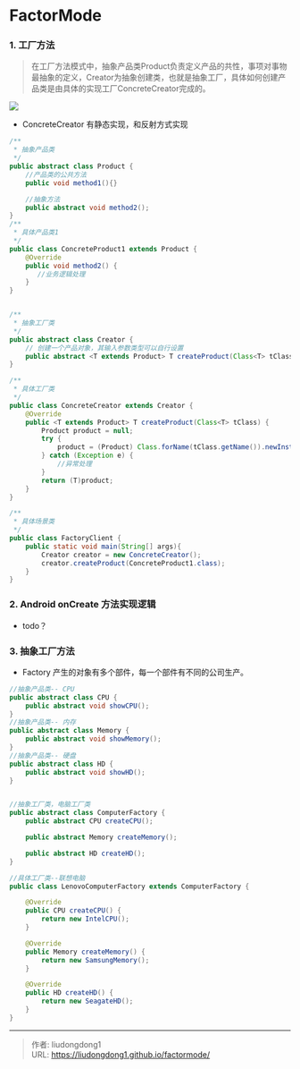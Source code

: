 # FactorMode


### 1. 工厂方法

> 在工厂方法模式中，抽象产品类Product负责定义产品的共性，事项对事物最抽象的定义，Creator为抽象创建类，也就是抽象工厂，具体如何创建产品类是由具体的实现工厂ConcreteCreator完成的。

![](https://gitee.com/github-25970295/blogimgv2022/raw/master/6eb8364ad8984f1bb01fa0b2e551e64dtplv-k3u1fbpfcp-zoom-in-crop-mark4536000.png)

- ConcreteCreator 有静态实现，和反射方式实现

```java
/**
 * 抽象产品类
 */
public abstract class Product {
    //产品类的公共方法
    public void method1(){}

    //抽象方法
    public abstract void method2();
}
/**
 * 具体产品类1
 */
public class ConcreteProduct1 extends Product {
    @Override
    public void method2() {
       //业务逻辑处理
    }
}


/**
 * 抽象工厂类
 */
public abstract class Creator {
    // 创建一个产品对象，其输入参数类型可以自行设置
    public abstract <T extends Product> T createProduct(Class<T> tClass) ;
}

/**
 * 具体工厂类
 */
public class ConcreteCreator extends Creator {
    @Override
    public <T extends Product> T createProduct(Class<T> tClass) {
        Product product = null;
        try {
            product = (Product) Class.forName(tClass.getName()).newInstance();
        } catch (Exception e) {
            //异常处理
        }
        return (T)product;
    }
}

/**
 * 具体场景类
 */
public class FactoryClient {
    public static void main(String[] args){
        Creator creator = new ConcreteCreator();
        creator.createProduct(ConcreteProduct1.class);
    }
}
```

### 2. Android onCreate 方法实现逻辑

- todo？

### 3. 抽象工厂方法

- Factory 产生的对象有多个部件，每一个部件有不同的公司生产。

```java
//抽象产品类-- CPU
public abstract class CPU {
    public abstract void showCPU();
}
//抽象产品类-- 内存
public abstract class Memory {
    public abstract void showMemory();
}
//抽象产品类-- 硬盘
public abstract class HD {
    public abstract void showHD();
}


//抽象工厂类，电脑工厂类
public abstract class ComputerFactory {
    public abstract CPU createCPU();

    public abstract Memory createMemory();

    public abstract HD createHD();
}

//具体工厂类--联想电脑
public class LenovoComputerFactory extends ComputerFactory {

    @Override
    public CPU createCPU() {
        return new IntelCPU();
    }

    @Override
    public Memory createMemory() {
        return new SamsungMemory();
    }

    @Override
    public HD createHD() {
        return new SeagateHD();
    }
}
```



---

> 作者: liudongdong1  
> URL: https://liudongdong1.github.io/factormode/  


